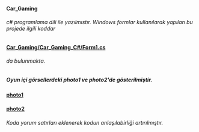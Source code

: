 #### Car_Gaming 
###### c# programlama dili ile yazılmıstır. Windows formlar kullanılarak yapılan bu projede ilgili koddar
#### [Car_Gaming/Car_Gaming_C#/Form1.cs](Car_Gaming/Car_Gaming_C#/Form1.cs) 
###### da bulunmakta. 
##### Oyun içi görsellerdeki photo1 ve photo2'de gösterilmiştir.
#### [photo1](car-gaming-photo1.jpg) 
#### [photo2](car-gaming-photo2.jpg) 

###### Koda yorum satırları eklenerek kodun anlaşılabirliği artırılmıştır.
